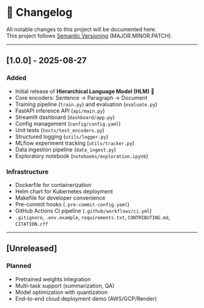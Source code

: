 # 📑 Changelog
All notable changes to this project will be documented here.  
This project follows [Semantic Versioning](https://semver.org/) (MAJOR.MINOR.PATCH).

---

## [1.0.0] - 2025-08-27
### Added
- Initial release of **Hierarchical Language Model (HLM)** 🚀
- Core encoders: Sentence → Paragraph → Document
- Training pipeline (`train.py`) and evaluation (`evaluate.py`)
- FastAPI inference API (`api/main.py`)
- Streamlit dashboard (`dashboard/app.py`)
- Config management (`config/config.yaml`)
- Unit tests (`tests/test_encoders.py`)
- Structured logging (`utils/logger.py`)
- MLflow experiment tracking (`utils/tracker.py`)
- Data ingestion pipeline (`data_ingest.py`)
- Exploratory notebook (`notebooks/exploration.ipynb`)

### Infrastructure
- Dockerfile for containerization
- Helm chart for Kubernetes deployment
- Makefile for developer convenience
- Pre-commit hooks (`.pre-commit-config.yaml`)
- GitHub Actions CI pipeline (`.github/workflows/ci.yml`)
- `.gitignore`, `.env.example`, `requirements.txt`, `CONTRIBUTING.md`, `CITATION.cff`

---

## [Unreleased]
### Planned
- Pretrained weights integration
- Multi-task support (summarization, QA)
- Model optimization with quantization
- End-to-end cloud deployment demo (AWS/GCP/Render)
